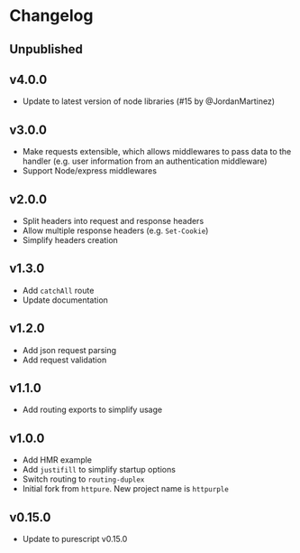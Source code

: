 # Changelog

## Unpublished

## v4.0.0
- Update to latest version of node libraries (#15 by @JordanMartinez)

## v3.0.0
- Make requests extensible, which allows middlewares to pass data to the handler (e.g. user information from an authentication middleware)
- Support Node/express middlewares

## v2.0.0
- Split headers into request and response headers
- Allow multiple response headers (e.g. `Set-Cookie`)
- Simplify headers creation

## v1.3.0

- Add `catchAll` route
- Update documentation

## v1.2.0

- Add json request parsing
- Add request validation

## v1.1.0

- Add routing exports to simplify usage

## v1.0.0

- Add HMR example
- Add `justifill` to simplify startup options
- Switch routing to `routing-duplex`
- Initial fork from `httpure`. New project name is `httpurple`

## v0.15.0

- Update to purescript v0.15.0
